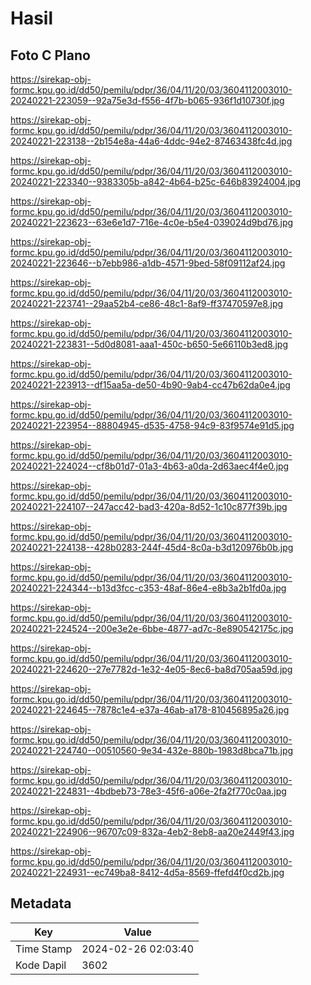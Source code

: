 # Hasil

## Foto C Plano

https://sirekap-obj-formc.kpu.go.id/dd50/pemilu/pdpr/36/04/11/20/03/3604112003010-20240221-223059--92a75e3d-f556-4f7b-b065-936f1d10730f.jpg

https://sirekap-obj-formc.kpu.go.id/dd50/pemilu/pdpr/36/04/11/20/03/3604112003010-20240221-223138--2b154e8a-44a6-4ddc-94e2-87463438fc4d.jpg

https://sirekap-obj-formc.kpu.go.id/dd50/pemilu/pdpr/36/04/11/20/03/3604112003010-20240221-223340--9383305b-a842-4b64-b25c-646b83924004.jpg

https://sirekap-obj-formc.kpu.go.id/dd50/pemilu/pdpr/36/04/11/20/03/3604112003010-20240221-223623--63e6e1d7-716e-4c0e-b5e4-039024d9bd76.jpg

https://sirekap-obj-formc.kpu.go.id/dd50/pemilu/pdpr/36/04/11/20/03/3604112003010-20240221-223646--b7ebb986-a1db-4571-9bed-58f09112af24.jpg

https://sirekap-obj-formc.kpu.go.id/dd50/pemilu/pdpr/36/04/11/20/03/3604112003010-20240221-223741--29aa52b4-ce86-48c1-8af9-ff37470597e8.jpg

https://sirekap-obj-formc.kpu.go.id/dd50/pemilu/pdpr/36/04/11/20/03/3604112003010-20240221-223831--5d0d8081-aaa1-450c-b650-5e66110b3ed8.jpg

https://sirekap-obj-formc.kpu.go.id/dd50/pemilu/pdpr/36/04/11/20/03/3604112003010-20240221-223913--df15aa5a-de50-4b90-9ab4-cc47b62da0e4.jpg

https://sirekap-obj-formc.kpu.go.id/dd50/pemilu/pdpr/36/04/11/20/03/3604112003010-20240221-223954--88804945-d535-4758-94c9-83f9574e91d5.jpg

https://sirekap-obj-formc.kpu.go.id/dd50/pemilu/pdpr/36/04/11/20/03/3604112003010-20240221-224024--cf8b01d7-01a3-4b63-a0da-2d63aec4f4e0.jpg

https://sirekap-obj-formc.kpu.go.id/dd50/pemilu/pdpr/36/04/11/20/03/3604112003010-20240221-224107--247acc42-bad3-420a-8d52-1c10c877f39b.jpg

https://sirekap-obj-formc.kpu.go.id/dd50/pemilu/pdpr/36/04/11/20/03/3604112003010-20240221-224138--428b0283-244f-45d4-8c0a-b3d120976b0b.jpg

https://sirekap-obj-formc.kpu.go.id/dd50/pemilu/pdpr/36/04/11/20/03/3604112003010-20240221-224344--b13d3fcc-c353-48af-86e4-e8b3a2b1fd0a.jpg

https://sirekap-obj-formc.kpu.go.id/dd50/pemilu/pdpr/36/04/11/20/03/3604112003010-20240221-224524--200e3e2e-6bbe-4877-ad7c-8e890542175c.jpg

https://sirekap-obj-formc.kpu.go.id/dd50/pemilu/pdpr/36/04/11/20/03/3604112003010-20240221-224620--27e7782d-1e32-4e05-8ec6-ba8d705aa59d.jpg

https://sirekap-obj-formc.kpu.go.id/dd50/pemilu/pdpr/36/04/11/20/03/3604112003010-20240221-224645--7878c1e4-e37a-46ab-a178-810456895a26.jpg

https://sirekap-obj-formc.kpu.go.id/dd50/pemilu/pdpr/36/04/11/20/03/3604112003010-20240221-224740--00510560-9e34-432e-880b-1983d8bca71b.jpg

https://sirekap-obj-formc.kpu.go.id/dd50/pemilu/pdpr/36/04/11/20/03/3604112003010-20240221-224831--4bdbeb73-78e3-45f6-a06e-2fa2f770c0aa.jpg

https://sirekap-obj-formc.kpu.go.id/dd50/pemilu/pdpr/36/04/11/20/03/3604112003010-20240221-224906--96707c09-832a-4eb2-8eb8-aa20e2449f43.jpg

https://sirekap-obj-formc.kpu.go.id/dd50/pemilu/pdpr/36/04/11/20/03/3604112003010-20240221-224931--ec749ba8-8412-4d5a-8569-ffefd4f0cd2b.jpg


## Metadata

| Key        | Value               |
| ---------- | ------------------- |
| Time Stamp | 2024-02-26 02:03:40 |
| Kode Dapil | 3602                |



